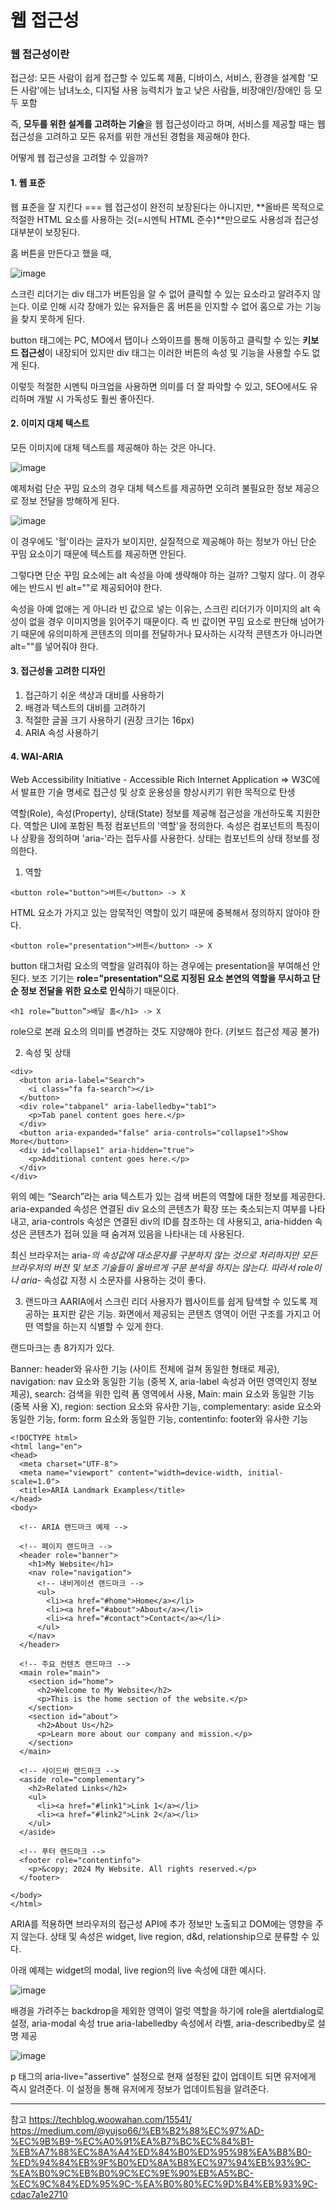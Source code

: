 # 웹 접근성

### 웹 접근성이란

접근성: 모든 사람이 쉽게 접근할 수 있도록 제품, 디바이스, 서비스, 환경을 설계함
'모든 사람'에는 남녀노소, 디지털 사용 능력치가 높고 낮은 사람들, 비장애인/장애인 등 모두 포함

즉, **모두를 위한 설계를 고려하는 기술**을 웹 접근성이라고 하며,
서비스를 제공할 때는 웹 접근성을 고려하고 모든 유저를 위한 개선된 경험을 제공해야 한다.

어떻게 웹 접근성을 고려할 수 있을까?

#### 1. 웹 표준

웹 표준을 잘 지킨다 === 웹 접근성이 완전히 보장된다는 아니지만, **올바른 목적으로 적절한 HTML 요소를 사용하는 것(=시멘틱 HTML 준수)**만으로도 사용성과 접근성 대부분이 보장된다.

홈 버튼을 만든다고 했을 때,

![image](https://techblog.woowahan.com/wp-content/uploads/2023/12/%E1%84%89%E1%85%B3%E1%84%8F%E1%85%B3%E1%84%85%E1%85%B5%E1%86%AB%E1%84%89%E1%85%A3%E1%86%BA-2023-12-26-%E1%84%8B%E1%85%A9%E1%84%92%E1%85%AE-7.30.34-750x189.png)

스크린 리더기는 div 태그가 버튼임을 알 수 없어 클릭할 수 있는 요소라고 알려주지 않는다.
이로 인해 시각 장애가 있는 유저들은 홈 버튼을 인지할 수 없어 홈으로 가는 기능을 찾지 못하게 된다.

button 태그에는 PC, MO에서 탭이나 스와이프를 통해 이동하고 클릭할 수 있는 **키보드 접근성**이 내장되어 있지만 div 태그는 이러한 버튼의 속성 및 기능을 사용할 수도 없게 된다.

이렇듯 적절한 시멘틱 마크업을 사용하면 의미를 더 잘 파악할 수 있고, SEO에서도 유리하며 개발 시 가독성도 훨씬 좋아진다.

#### 2. 이미지 대체 텍스트

모든 이미지에 대체 텍스트를 제공해야 하는 것은 아니다.

![image](https://techblog.woowahan.com/wp-content/uploads/2023/12/%E1%84%89%E1%85%B3%E1%84%8F%E1%85%B3%E1%84%85%E1%85%B5%E1%86%AB%E1%84%89%E1%85%A3%E1%86%BA-2023-12-26-%E1%84%8B%E1%85%A9%E1%84%92%E1%85%AE-7.58.57-750x376.png)

예제처럼 단순 꾸밈 요소의 경우 대체 텍스트를 제공하면 오히려 불필요한 정보 제공으로 정보 전달을 방해하게 된다.

![image](https://techblog.woowahan.com/wp-content/uploads/2023/12/%E1%84%89%E1%85%B3%E1%84%8F%E1%85%B3%E1%84%85%E1%85%B5%E1%86%AB%E1%84%89%E1%85%A3%E1%86%BA-2023-12-26-%E1%84%8B%E1%85%A9%E1%84%92%E1%85%AE-8.10.56-750x398.png)

이 경우에도 '헐'이라는 글자가 보이지만, 실질적으로 제공해야 하는 정보가 아닌 단순 꾸밈 요소이기 때문에 텍스트를 제공하면 안된다.

그렇다면 단순 꾸밈 요소에는 alt 속성을 아예 생략해야 하는 걸까?
그렇지 않다. 이 경우에는 반드시 빈 alt=""로 제공되어야 한다.

속성을 아예 없애는 게 아니라 빈 값으로 넣는 이유는, 스크린 리더기가 이미지의 alt 속성이 없을 경우 이미지명을 읽어주기 때문이다. 즉 빈 값이면 꾸밈 요소로 판단해 넘어가기 때문에 유의미하게 콘텐츠의 의미를 전달하거나 묘사하는 시각적 콘텐츠가 아니라면 alt=""를 넣어줘야 한다.

#### 3. 접근성을 고려한 디자인

1. 접근하기 쉬운 색상과 대비를 사용하기
2. 배경과 텍스트의 대비를 고려하기
3. 적절한 글꼴 크기 사용하기 (권장 크기는 16px)
4. ARIA 속성 사용하기

#### 4. WAI-ARIA

Web Accessibility Initiative - Accessible Rich Internet Application
=> W3C에서 발표한 기술 명세로 접근성 및 상호 운용성을 향상시키기 위한 목적으로 탄생

역할(Role), 속성(Property), 상태(State) 정보를 제공해 접근성을 개선하도록 지원한다.
역할은 UI에 포함된 특정 컴포넌트의 '역할'을 정의한다.
속성은 컴포넌트의 특징이나 상황을 정의하며 'aria-'라는 접두사를 사용한다.
상태는 컴포넌트의 상태 정보를 정의한다.

1. 역할

```
<button role="button">버튼</button> -> X
```

HTML 요소가 가지고 있는 암묵적인 역할이 있기 때문에 중복해서 정의하지 않아야 한다.

```
<button role="presentation">버튼</button> -> X
```

button 태그처럼 요소의 역할을 알려줘야 하는 경우에는 presentation을 부여해선 안된다.
보조 기기는 **role="presentation"으로 지정된 요소 본연의 역할을 무시하고 단순 정보 전달을 위한 요소로 인식**하기 때문이다.

```
<h1 role=”button”>배달 홈</h1> -> X
```

role으로 본래 요소의 의미를 변경하는 것도 지양해야 한다. (키보드 접근성 제공 불가)

2. 속성 및 상태

```
<div>
  <button aria-label="Search">
    <i class="fa fa-search"></i>
  </button>
  <div role="tabpanel" aria-labelledby="tab1">
    <p>Tab panel content goes here.</p>
  </div>
  <button aria-expanded="false" aria-controls="collapse1">Show More</button>
  <div id="collapse1" aria-hidden="true">
    <p>Additional content goes here.</p>
  </div>
</div>
```

위의 예는 “Search”라는 aria 텍스트가 있는 검색 버튼의 역할에 대한 정보를 제공한다. aria-expanded 속성은 연결된 div 요소의 콘텐츠가 확장 또는 축소되는지 여부를 나타내고, aria-controls 속성은 연결된 div의 ID를 참조하는 데 사용되고,
aria-hidden 속성은 콘텐츠가 접혀 있을 때 숨겨져 있음을 나타내는 데 사용된다.

최신 브라우저는 aria-_의 속성값에 대소문자를 구분하지 않는 것으로 처리하지만
모든 브라우저의 버전 및 보조 기술들이 올바르게 구문 분석을 하지는 않는다.
따라서 role이나 aria-_ 속성값 지정 시 소문자를 사용하는 것이 좋다.

3. 랜드마크
   AARIA에서 스크린 리더 사용자가 웹사이트를 쉽게 탐색할 수 있도록 제공하는 표지판 같은 기능.
   화면에서 제공되는 콘텐츠 영역이 어떤 구조를 가지고 어떤 역할을 하는지 식별할 수 있게 한다.

랜드마크는 총 8가지가 있다.

Banner: header와 유사한 기능 (사이트 전체에 걸쳐 동일한 형태로 제공),
navigation: nav 요소와 동일한 기능 (중복 X, aria-label 속성과 어떤 영역인지 정보 제공),
search: 검색을 위한 입력 폼 영역에서 사용,
Main: main 요소와 동일한 기능 (중복 사용 X),
region: section 요소와 유사한 기능,
complementary: aside 요소와 동일한 기능,
form: form 요소와 동일한 기능,
contentinfo: footer와 유사한 기능

```
<!DOCTYPE html>
<html lang="en">
<head>
  <meta charset="UTF-8">
  <meta name="viewport" content="width=device-width, initial-scale=1.0">
  <title>ARIA Landmark Examples</title>
</head>
<body>

  <!-- ARIA 랜드마크 예제 -->

  <!-- 페이지 랜드마크 -->
  <header role="banner">
    <h1>My Website</h1>
    <nav role="navigation">
      <!-- 내비게이션 랜드마크 -->
      <ul>
        <li><a href="#home">Home</a></li>
        <li><a href="#about">About</a></li>
        <li><a href="#contact">Contact</a></li>
      </ul>
    </nav>
  </header>

  <!-- 주요 컨텐츠 랜드마크 -->
  <main role="main">
    <section id="home">
      <h2>Welcome to My Website</h2>
      <p>This is the home section of the website.</p>
    </section>
    <section id="about">
      <h2>About Us</h2>
      <p>Learn more about our company and mission.</p>
    </section>
  </main>

  <!-- 사이드바 랜드마크 -->
  <aside role="complementary">
    <h2>Related Links</h2>
    <ul>
      <li><a href="#link1">Link 1</a></li>
      <li><a href="#link2">Link 2</a></li>
    </ul>
  </aside>

  <!-- 푸터 랜드마크 -->
  <footer role="contentinfo">
    <p>&copy; 2024 My Website. All rights reserved.</p>
  </footer>

</body>
</html>
```

ARIA를 적용하면 브라우저의 접근성 API에 추가 정보만 노출되고 DOM에는 영향을 주지 않는다.
상태 및 속성은 widget, live region, d&d, relationship으로 분류할 수 있다.

아래 예제는 widget의 modal, live region의 live 속성에 대한 예시다.

![image](https://techblog.woowahan.com/wp-content/uploads/2023/12/%E1%84%89%E1%85%B3%E1%84%8F%E1%85%B3%E1%84%85%E1%85%B5%E1%86%AB%E1%84%89%E1%85%A3%E1%86%BA-2023-12-29-%E1%84%8B%E1%85%A9%E1%84%8C%E1%85%A5%E1%86%AB-9.30.07-750x363.png)

배경을 가려주는 backdrop을 제외한 영역이 얼럿 역할을 하기에
role을 alertdialog로 설정, aria-modal 속성 true
aria-labelledby 속성에서 라벨, aria-describedby로 설명 제공

![image](https://techblog.woowahan.com/wp-content/uploads/2024/01/%E1%84%89%E1%85%B3%E1%84%8F%E1%85%B3%E1%84%85%E1%85%B5%E1%86%AB%E1%84%89%E1%85%A3%E1%86%BA-2024-01-02-%E1%84%8B%E1%85%A9%E1%84%8C%E1%85%A5%E1%86%AB-8.27.58-750x368.png)

p 태그의 aria-live="assertive" 설정으로 현재 설정된 값이 업데이트 되면 유저에게 즉시 알려준다. 이 설정을 통해 유저에게 정보가 업데이트됨을 알려준다.

---

참고
https://techblog.woowahan.com/15541/
https://medium.com/@yujso66/%EB%B2%88%EC%97%AD-%EC%9B%B9-%EC%A0%91%EA%B7%BC%EC%84%B1-%EB%A7%88%EC%8A%A4%ED%84%B0%ED%95%98%EA%B8%B0-%ED%94%84%EB%9F%B0%ED%8A%B8%EC%97%94%EB%93%9C-%EA%B0%9C%EB%B0%9C%EC%9E%90%EB%A5%BC-%EC%9C%84%ED%95%9C-%EA%B0%80%EC%9D%B4%EB%93%9C-cdac7a1e2710
